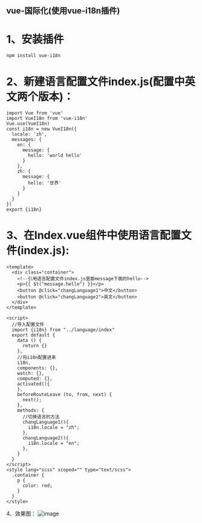 vue-国际化(使用vue-i18n插件)
---
1、安装插件
===
```
npm install vue-i18n
```

2、新建语言配置文件index.js(配置中英文两个版本)：
===
```
import Vue from 'vue'
import VueI18n from 'vue-i18n'
Vue.use(VueI18n)
const i18n = new VueI18n({
  locale: 'zh',
  messages: {
    en: {
      message: {
        hello: 'world hello'
      }
    },
    zh: {
      message: {
        hello: '世界'
      }
    }
  }
})
export {i18n}
```

3、在Index.vue组件中使用语言配置文件(index.js):
===
```
<template>
  <div class="container">
    <!--引用语言配置文件index.js里面message下面的hello-->
    <p>{{ $t("message.hello") }}</p>
    <button @click="changLanguage1">中文</button>
    <button @click="changLanguage2">英文</button>
  </div>
</template>

<script>
  //导入配置文件
  import {i18n} from "../language/index"
  export default {
    data () {
      return {}
    },
    //将i18n配置进来
    i18n,
    components: {},
    watch: {},
    computed: {},
    activated(){
    },
    beforeRouteLeave (to, from, next) {
      next();
    },
    methods: {
      //切换语言的方法
      changLanguage1(){
        i18n.locale = "zh";
      },
      changLanguage2(){
        i18n.locale = "en";
      },
    }
  }
</script>
<style lang="scss" scoped="" type="text/scss">
  .container {
    p {
      color: red;
    }
  }
</style>
```
4、效果图：
![image](https://github.com/jiekekeji/MVueWebpack/blob/master/demo023/preview/demo023-1.png)
